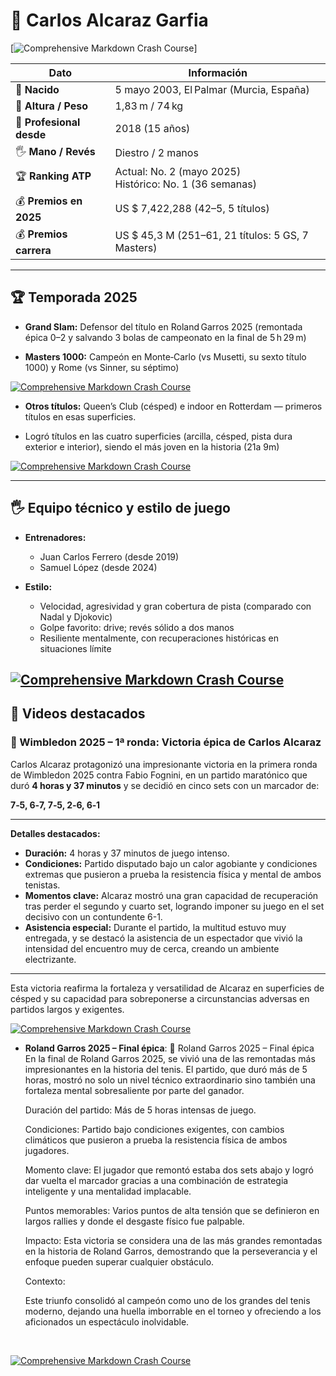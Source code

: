 # 🎾 Carlos Alcaraz Garfia

[![Comprehensive Markdown Crash Course](img/1.webp)]

| **Dato** | **Información**|
|------------------------|-------------------------------------|
| 📅 **Nacido**| 5 mayo 2003, El Palmar (Murcia, España) |
| 📏 **Altura / Peso** | 1,83 m / 74 kg|
| 💼 **Profesional desde** | 2018 (15 años)|
| 🖐️ **Mano / Revés** | Diestro / 2 manos|
| 🏆 **Ranking ATP** | Actual: No. 2 (mayo 2025) <br> Histórico: No. 1 (36 semanas)|
| 💰 **Premios en 2025**| US $ 7,422,288 (42–5, 5 títulos)|
| 💰 **Premios carrera**| US $ 45,3 M (251–61, 21 títulos: 5 GS, 7 Masters)|
---

## 🏆 Temporada 2025

- **Grand Slam:** Defensor del título en Roland Garros 2025 (remontada épica 0–2 y salvando 3 bolas de campeonato en la final de 5 h 29 m)

- **Masters 1000:** Campeón en Monte‑Carlo (vs Musetti, su sexto título 1000) y Rome (vs Sinner, su séptimo) 

[![Comprehensive Markdown Crash Course](img/2.webp)](https://www.marca.com/tenis/roland-garros/2025/06/08/carlos-alcaraz-firma-remontada-historica-sinner-final-larga.html)



- **Otros títulos:** Queen’s Club (césped) e indoor en Rotterdam — primeros títulos en esas superficies.

- Logró títulos en las cuatro superficies (arcilla, césped, pista dura exterior e interior), siendo el más joven en la historia (21a 9m)

 [![Comprehensive Markdown Crash Course](img/3.webp)](https://www.atptour.com/es/news/queens-2025-domingo-final-alcaraz-lehecka)

---

## 🖐 Equipo técnico y estilo de juego

- **Entrenadores:**  
  - Juan Carlos Ferrero (desde 2019)  
  - Samuel López (desde 2024) 
  

- **Estilo:**  
  - Velocidad, agresividad y gran cobertura de pista (comparado con Nadal y Djokovic)  
  - Golpe favorito: drive; revés sólido a dos manos  
  - Resiliente mentalmente, con recuperaciones históricas en situaciones límite  

[![Comprehensive Markdown Crash Course](img/4.webp)](https://www.eurosport.es/tenis/atp-alcaraz-carreno-samuel-lopez-ferrero-plan-viajes-torneos-2025-nueva-temporada-equipo-tecnico-australian-open_sto20065084/story.shtml)
---

## 🎥 Videos destacados

### 🎾 Wimbledon 2025 – 1ª ronda: Victoria épica de Carlos Alcaraz

Carlos Alcaraz protagonizó una impresionante victoria en la primera ronda de Wimbledon 2025 contra Fabio Fognini, en un partido maratónico que duró **4 horas y 37 minutos** y se decidió en cinco sets con un marcador de:

**7‑5, 6‑7, 7‑5, 2‑6, 6‑1**

---

**Detalles destacados:**

- **Duración:** 4 horas y 37 minutos de juego intenso.  
- **Condiciones:** Partido disputado bajo un calor agobiante y condiciones extremas que pusieron a prueba la resistencia física y mental de ambos tenistas.  
- **Momentos clave:** Alcaraz mostró una gran capacidad de recuperación tras perder el segundo y cuarto set, logrando imponer su juego en el set decisivo con un contundente 6-1.  
- **Asistencia especial:** Durante el partido, la multitud estuvo muy entregada, y se destacó la asistencia de un espectador que vivió la intensidad del encuentro muy de cerca, creando un ambiente electrizante.  

---

Esta victoria reafirma la fortaleza y versatilidad de Alcaraz en superficies de césped y su capacidad para sobreponerse a circunstancias adversas en partidos largos y exigentes.



[![Comprehensive Markdown Crash Course](img/5.webp)](https://www.youtube.com/results?search_query=Roland+Garros+2025+%E2%80%93+Final+%C3%A9pica%3A)

- **Roland Garros 2025 – Final épica**: 🎾 Roland Garros 2025 – Final épica
En la final de Roland Garros 2025, se vivió una de las remontadas más impresionantes en la historia del tenis. El partido, que duró más de 5 horas, mostró no solo un nivel técnico extraordinario sino también una fortaleza mental sobresaliente por parte del ganador.


    Duración del partido: Más de 5 horas intensas de juego.

    Condiciones: Partido bajo condiciones exigentes, con cambios climáticos que pusieron a prueba la resistencia física de ambos jugadores.

    Momento clave: El jugador que remontó estaba dos sets abajo y logró dar vuelta el marcador gracias a una combinación de estrategia inteligente y una mentalidad implacable.

    Puntos memorables: Varios puntos de alta tensión que se definieron en largos rallies y donde el desgaste físico fue palpable.

    Impacto: Esta victoria se considera una de las más grandes remontadas en la historia de Roland Garros, demostrando que la perseverancia y el enfoque pueden superar cualquier obstáculo.

    Contexto:

    Este triunfo consolidó al campeón como uno de los grandes del tenis moderno, dejando una huella imborrable en el torneo y ofreciendo a los aficionados un espectáculo inolvidable.
<br>

[![Comprehensive Markdown Crash Course](img/6.webp)](https://www.youtube.com/watch?v=y_iiYIrQOs8)